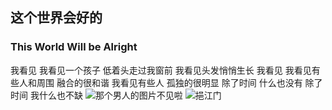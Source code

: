 ## 这个世界会好的
### This World Will be Alright
  我看见
  我看见一个孩子
  低着头走过我窗前
  我看见头发悄悄生长
  我看见
  我看见有些人和周围
  融合的很和谐
  我看见有些人
  孤独的很明显
  除了时间 什么也没有
  除了时间 我什么也不缺
![那个男人的图片不见啦](https://timgsa.baidu.com/timg?image&quality=80&size=b9999_10000&sec=1593543287043&di=483376bd061719f0bd09febab02f931a&imgtype=0&src=http%3A%2F%2Fd.ifengimg.com%2Fw600%2Fp0.ifengimg.com%2Fpmop%2F2017%2F0829%2F66A9CA6B1742475034E5154828468552D6950BB8_size22_w640_h483.jpeg"李B")
![挹江门](https://wx4.sinaimg.cn/mw690/7b36c8b5ly1ggas2c0vshj23402c04qq.jpg"挹江门")
